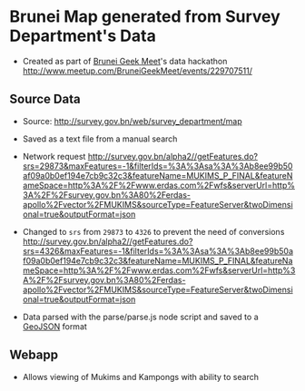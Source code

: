 # Brunei Map generated from Survey Department's Data

- Created as part of [Brunei Geek Meet](http://bruneigeekmeet.com)'s data hackathon http://www.meetup.com/BruneiGeekMeet/events/229707511/

## Source Data
- Source: http://survey.gov.bn/web/survey_department/map
- Saved as a text file from a manual search
- Network request
http://survey.gov.bn/alpha2//getFeatures.do?srs=29873&maxFeatures=-1&filterIds=%3A%3Asa%3A%3Ab8ee99b50af09a0b0ef194e7cb9c32c3&featureName=MUKIMS_P_FINAL&featureNameSpace=http%3A%2F%2Fwww.erdas.com%2Fwfs&serverUrl=http%3A%2F%2Fsurvey.gov.bn%3A80%2Ferdas-apollo%2Fvector%2FMUKIMS&sourceType=FeatureServer&twoDimensional=true&outputFormat=json

- Changed to `srs` from `29873` to `4326` to prevent the need of conversions
http://survey.gov.bn/alpha2//getFeatures.do?srs=4326&maxFeatures=-1&filterIds=%3A%3Asa%3A%3Ab8ee99b50af09a0b0ef194e7cb9c32c3&featureName=MUKIMS_P_FINAL&featureNameSpace=http%3A%2F%2Fwww.erdas.com%2Fwfs&serverUrl=http%3A%2F%2Fsurvey.gov.bn%3A80%2Ferdas-apollo%2Fvector%2FMUKIMS&sourceType=FeatureServer&twoDimensional=true&outputFormat=json

- Data parsed with the parse/parse.js node script and saved to a [GeoJSON](http://geojson.org/) format

## Webapp
- Allows viewing of Mukims and Kampongs with ability to search
